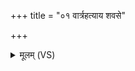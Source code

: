 +++
title = "०१ वार्त्रहत्याय शवसे"

+++
<details><summary>मूलम् (VS)</summary>

वार्त्र॑हत्याय॒ शव॑से पृतना॒षाह्या॑य च। इन्द्र॒ त्वा व॑र्तयामसि ॥
</details>